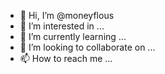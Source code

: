 - 👋 Hi, I’m @moneyflous
- 👀 I’m interested in ...
- 🌱 I’m currently learning ...
- 💞️ I’m looking to collaborate on ...
- 📫 How to reach me ...

<!---
moneyflous/moneyflous is a ✨ special ✨ repository because its `README.md` (this file) appears on your GitHub profile.
You can click the Preview link to take a look at your changes.
--->
